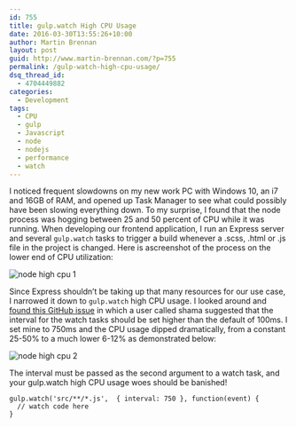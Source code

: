 ```yaml
---
id: 755
title: gulp.watch High CPU Usage
date: 2016-03-30T13:55:26+10:00
author: Martin Brennan
layout: post
guid: http://www.martin-brennan.com/?p=755
permalink: /gulp-watch-high-cpu-usage/
dsq_thread_id:
  - 4704449882
categories:
  - Development
tags:
  - CPU
  - gulp
  - Javascript
  - node
  - nodejs
  - performance
  - watch
---
```

I noticed frequent slowdowns on my new work PC with Windows 10, an i7 and 16GB of RAM, and opened up Task Manager to see what could possibly have been slowing everything down. To my surprise, I found that the node process was hogging between 25 and 50 percent of CPU while it was running. <!--more-->When developing our frontend application, I run an Express server and several `gulp.watch` tasks to trigger a build whenever a .scss, .html or .js file in the project is changed. Here is ascreenshot of the process on the lower end of CPU utilization:

![node high cpu 1](/images/nodewatch1.png)


Since Express shouldn&#8217;t be taking up that many resources for our use case, I narrowed it down to `gulp.watch` high CPU usage. I looked around and [found this GitHub issue](https://github.com/gulpjs/gulp/issues/634) in which a user called shama suggested that the interval for the watch tasks should be set higher than the default of 100ms. I set mine to 750ms and the CPU usage dipped dramatically, from a constant 25-50% to a much lower 6-12% as demonstrated below:

![node high cpu 2](/images/nodewatch2.png)

The interval must be passed as the second argument to a watch task, and your gulp.watch high CPU usage woes should be banished!

    gulp.watch('src/**/*.js',  { interval: 750 }, function(event) {
      // watch code here
    }
